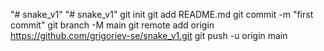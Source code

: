 "# snake_v1" 
"# snake_v1"  git init git add README.md git commit -m "first commit" git branch -M main git remote add origin https://github.com/grigoriev-se/snake_v1.git git push -u origin main
